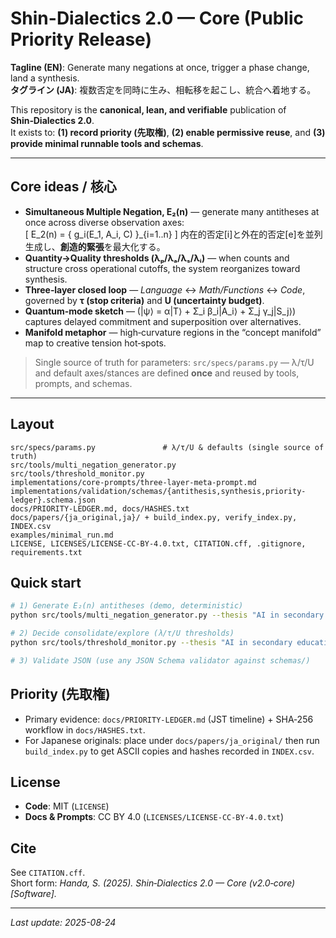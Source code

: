 # Shin-Dialectics 2.0 — Core (Public Priority Release)
**Tagline (EN)**: Generate many negations at once, trigger a phase change, land a synthesis.  
**タグライン (JA)**: 複数否定を同時に生み、相転移を起こし、統合へ着地する。

This repository is the **canonical, lean, and verifiable** publication of **Shin‑Dialectics 2.0**.  
It exists to: **(1) record priority (先取権)**, **(2) enable permissive reuse**, and **(3) provide minimal runnable tools and schemas**.

---

## Core ideas / 核心
- **Simultaneous Multiple Negation, E₂(n)** — generate many antitheses at once across diverse observation axes:  
  \[ E_2(n) = \{ g_i(E_1, A_i, C) \}_{i=1..n} \]
  内在的否定[i]と外在的否定[e]を並列生成し、**創造的緊張**を最大化する。
- **Quantity→Quality thresholds (λₚ/λₐ/λₛ/λᵢ)** — when counts and structure cross operational cutoffs, the system reorganizes toward synthesis.
- **Three‑layer closed loop** — *Language* ↔ *Math/Functions* ↔ *Code*, governed by **τ (stop criteria)** and **U (uncertainty budget)**.
- **Quantum‑mode sketch** — \(|ψ⟩ = α|T⟩ + Σ_i β_i|A_i⟩ + Σ_j γ_j|S_j⟩\) captures delayed commitment and superposition over alternatives.
- **Manifold metaphor** — high‑curvature regions in the “concept manifold” map to creative tension hot‑spots.

> Single source of truth for parameters: `src/specs/params.py` — λ/τ/U and default axes/stances are defined **once** and reused by tools, prompts, and schemas.

---

## Layout
```
src/specs/params.py               # λ/τ/U & defaults (single source of truth)
src/tools/multi_negation_generator.py
src/tools/threshold_monitor.py
implementations/core-prompts/three-layer-meta-prompt.md
implementations/validation/schemas/{antithesis,synthesis,priority-ledger}.schema.json
docs/PRIORITY-LEDGER.md, docs/HASHES.txt
docs/papers/{ja_original,ja}/ + build_index.py, verify_index.py, INDEX.csv
examples/minimal_run.md
LICENSE, LICENSES/LICENSE-CC-BY-4.0.txt, CITATION.cff, .gitignore, requirements.txt
```

## Quick start
```bash
# 1) Generate E₂(n) antitheses (demo, deterministic)
python src/tools/multi_negation_generator.py --thesis "AI in secondary education" --axes 4 --stances 5 > antithesis.json

# 2) Decide consolidate/explore (λ/τ/U thresholds)
python src/tools/threshold_monitor.py --thesis "AI in secondary education" --lambda-a 20 --tau 0.7 --u 0.2 > synthesis.json

# 3) Validate JSON (use any JSON Schema validator against schemas/)
```

## Priority (先取権)
- Primary evidence: `docs/PRIORITY-LEDGER.md` (JST timeline) + SHA‑256 workflow in `docs/HASHES.txt`.  
- For Japanese originals: place under `docs/papers/ja_original/` then run `build_index.py` to get ASCII copies and hashes recorded in `INDEX.csv`.

## License
- **Code**: MIT (`LICENSE`)
- **Docs & Prompts**: CC BY 4.0 (`LICENSES/LICENSE-CC-BY-4.0.txt`)

## Cite
See `CITATION.cff`.  
Short form: *Handa, S. (2025). Shin‑Dialectics 2.0 — Core (v2.0‑core) [Software].*

---
*Last update: 2025-08-24*

